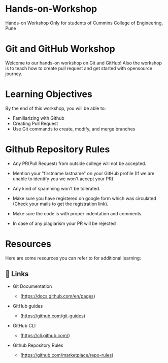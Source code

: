 # Hands-on-Workshop
<l>Hands-on Workshop</l>
<l>Only for students of Cummins College of Engineering, Pune</l>



# Git and GitHub Workshop

Welcome to our hands-on workshop on Git and GitHub! Also the workshop is to teach how to create pull request and get started with opensource journey.


# Learning Objectives

By the end of this workshop, you will be able to:
- Familiarizing with Github
- Creating Pull Request
- Use Git commands to create, modify, and merge branches

# Github Repository Rules
- Any PR(Pull Request) from outside college will not be accepted.

- Mention your "firstname lastname" on your GitHub profile (If we are unable to identify you we won't accept your PR).

- Any kind of spamming won't be tolerated.

- Make sure you have registered on google form which was circulated (Check your mails to get the registration link).

- Make sure the code is with proper indentation and comments.

- In case of any plagiarism your PR will be rejected


# Resources
Here are some resources you can refer to for additional learning:

## 🔗 Links

- Git Documentation
   - (https://docs.github.com/en/pages)

- GitHub guides
    - (https://github.com/git-guides)

- GitHub CLI
    - (https://cli.github.com/)

-  Github Repository Rules
    - (https://github.com/marketplace/repo-rules)



